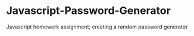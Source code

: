 # Javascript-Password-Generator
Javascript homework assignment; creating a random password generator 

